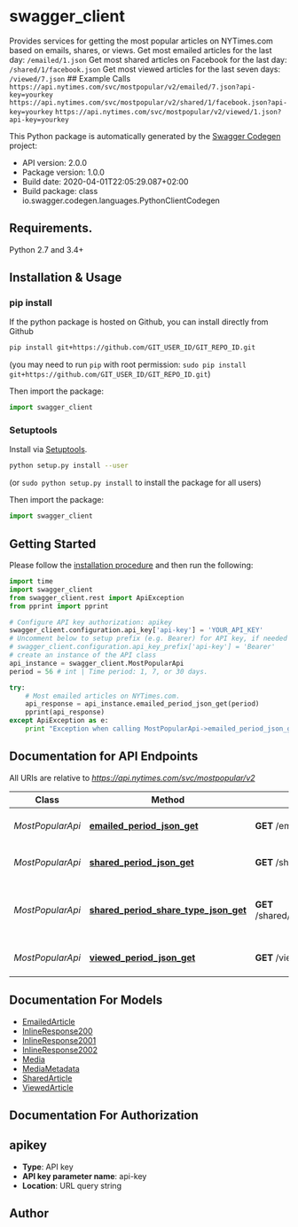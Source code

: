 # swagger_client
Provides services for getting the most popular articles on NYTimes.com based on emails, shares, or views.  Get most emailed articles for the last day: ``` /emailed/1.json ```  Get most shared articles on Facebook for the last day: ``` /shared/1/facebook.json ```  Get most viewed articles for the last seven days: ``` /viewed/7.json ```  ## Example Calls ``` https://api.nytimes.com/svc/mostpopular/v2/emailed/7.json?api-key=yourkey ```  ``` https://api.nytimes.com/svc/mostpopular/v2/shared/1/facebook.json?api-key=yourkey ```  ``` https://api.nytimes.com/svc/mostpopular/v2/viewed/1.json?api-key=yourkey ``` 

This Python package is automatically generated by the [Swagger Codegen](https://github.com/swagger-api/swagger-codegen) project:

- API version: 2.0.0
- Package version: 1.0.0
- Build date: 2020-04-01T22:05:29.087+02:00
- Build package: class io.swagger.codegen.languages.PythonClientCodegen

## Requirements.

Python 2.7 and 3.4+

## Installation & Usage
### pip install

If the python package is hosted on Github, you can install directly from Github

```sh
pip install git+https://github.com/GIT_USER_ID/GIT_REPO_ID.git
```
(you may need to run `pip` with root permission: `sudo pip install git+https://github.com/GIT_USER_ID/GIT_REPO_ID.git`)

Then import the package:
```python
import swagger_client 
```

### Setuptools

Install via [Setuptools](http://pypi.python.org/pypi/setuptools).

```sh
python setup.py install --user
```
(or `sudo python setup.py install` to install the package for all users)

Then import the package:
```python
import swagger_client
```

## Getting Started

Please follow the [installation procedure](#installation--usage) and then run the following:

```python
import time
import swagger_client
from swagger_client.rest import ApiException
from pprint import pprint

# Configure API key authorization: apikey
swagger_client.configuration.api_key['api-key'] = 'YOUR_API_KEY'
# Uncomment below to setup prefix (e.g. Bearer) for API key, if needed
# swagger_client.configuration.api_key_prefix['api-key'] = 'Bearer'
# create an instance of the API class
api_instance = swagger_client.MostPopularApi
period = 56 # int | Time period: 1, 7, or 30 days.

try:
    # Most emailed articles on NYTimes.com.
    api_response = api_instance.emailed_period_json_get(period)
    pprint(api_response)
except ApiException as e:
    print "Exception when calling MostPopularApi->emailed_period_json_get: %s\n" % e

```

## Documentation for API Endpoints

All URIs are relative to *https://api.nytimes.com/svc/mostpopular/v2*

Class | Method | HTTP request | Description
------------ | ------------- | ------------- | -------------
*MostPopularApi* | [**emailed_period_json_get**](docs/MostPopularApi.md#emailed_period_json_get) | **GET** /emailed/{period}.json | Most emailed articles on NYTimes.com.
*MostPopularApi* | [**shared_period_json_get**](docs/MostPopularApi.md#shared_period_json_get) | **GET** /shared/{period}.json | Most shared articles on NYTimes.com.
*MostPopularApi* | [**shared_period_share_type_json_get**](docs/MostPopularApi.md#shared_period_share_type_json_get) | **GET** /shared/{period}/{share_type}.json | Most shared articles on NYTimes.com of specified share type.
*MostPopularApi* | [**viewed_period_json_get**](docs/MostPopularApi.md#viewed_period_json_get) | **GET** /viewed/{period}.json | Most viewed articles on NYTimes.com.


## Documentation For Models

 - [EmailedArticle](docs/EmailedArticle.md)
 - [InlineResponse200](docs/InlineResponse200.md)
 - [InlineResponse2001](docs/InlineResponse2001.md)
 - [InlineResponse2002](docs/InlineResponse2002.md)
 - [Media](docs/Media.md)
 - [MediaMetadata](docs/MediaMetadata.md)
 - [SharedArticle](docs/SharedArticle.md)
 - [ViewedArticle](docs/ViewedArticle.md)


## Documentation For Authorization


## apikey

- **Type**: API key
- **API key parameter name**: api-key
- **Location**: URL query string


## Author




